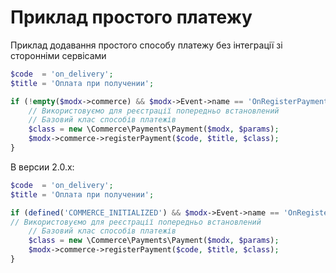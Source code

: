 # Приклад простого платежу

Приклад додавання простого способу платежу без інтеграції зі сторонніми сервісами

```php
$code  = 'on_delivery';
$title = 'Оплата при получении';

if (!empty($modx->commerce) && $modx->Event->name == 'OnRegisterPayments') {
    // Використовуємо для реєстрації попередньо встановлений
    // Базовий клас способів платежів
    $class = new \Commerce\Payments\Payment($modx, $params);
    $modx->commerce->registerPayment($code, $title, $class);
}
```

В версии 2.0.x:

```php
$code  = 'on_delivery';
$title = 'Оплата при получении';

if (defined('COMMERCE_INITIALIZED') && $modx->Event->name == 'OnRegisterPayments') {
// Використовуємо для реєстрації попередньо встановлений
    // Базовий клас способів платежів
    $class = new \Commerce\Payments\Payment($modx, $params);
    $modx->commerce->registerPayment($code, $title, $class);
}
```

